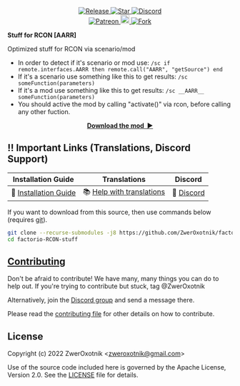 <!-- <p align="center">
  <img
    width="250"
    src="thumbnail.png"
    alt="thumbnail"
  />
</p> -->

<p align="center">
  <a href="https://github.com/ZwerOxotnik/factorio-RCON-stuff/tags">
    <img src="https://img.shields.io/github/tag/ZwerOxotnik/factorio-RCON-stuff.svg?label=Release&color=FF5500" alt="Release">
  </a>
  <a href="https://github.com/ZwerOxotnik/factorio-RCON-stuff/stargazers">
    <img src="https://img.shields.io/github/stars/ZwerOxotnik/factorio-RCON-stuff.svg?label=Stars&color=F08125" alt="Star">
  </a>
  <a href="https://discordapp.com/invite/YyJVUCa">
    <img src="https://discordapp.com/api/guilds/480103519769067542/widget.png?style=shield" alt="Discord">
  <br/>
  <a href="https://www.patreon.com/ZwerOxotnik">
    <img src="https://ionicabizau.github.io/badges/patreon.svg" alt="Patreon">
  <a href="https://ko-fi.com/zweroxotnik">
    <img src="https://www.buymeacoffee.com/assets/img/guidelines/download-assets-sm-2.svg" height="20" alt="Buy me a coffee">
  <a href="http://github.com/ZwerOxotnik/factorio-RCON-stuff/fork">
    <img src="https://img.shields.io/github/forks/ZwerOxotnik/factorio-RCON-stuff.svg?label=Forks&color=7889DD" alt="Fork">
  </a>
</p>

<p align="center">
</p>


**Stuff for RCON [AARR]**

Optimized stuff for RCON via scenario/mod

* In order to detect if it's scenario or mod use: `/sc if remote.interfaces.AARR then remote.call("AARR", "getSource") end`
* If it's a scenario use something like this to get results: `/sc someFunction(parameters)`
* If it's a mod use something like this to get results: `/sc __AARR__ someFunction(parameters)`
* You should active the mod by calling "activate()" via rcon, before calling any other fuction.

<p align="center">
<a href="https://mods.factorio.com/mod/AARR/downloads"><strong>Download the mod&nbsp;&nbsp;▶</strong></a>
</p>


‼️ Important Links (Translations, Discord Support)
---------------------------------------------------------------

| Installation Guide | Translations | Discord |
| ------------------ | ------------ | ------- |
| 📖 [Installation Guide](https://wiki.factorio.com/index.php?title=Installing_Mods) | 📚 [Help with translations](https://crowdin.com/project/factorio-mods-localization) | 🦜 [Discord](https://discord.gg/zYTM3rZM4T) |

If you want to download from this source, then use commands below (requires [git](https://git-scm.com/downloads)).

```bash
git clone --recurse-submodules -j8 https://github.com/ZwerOxotnik/factorio-RCON-stuff
cd factorio-RCON-stuff
```

[Contributing](/CONTRIBUTING.md)
--------------------------------

Don't be afraid to contribute! We have many, many things you can do to help out. If you're trying to contribute but stuck, tag @ZwerOxotnik

Alternatively, join the [Discord group](https://discordapp.com/invite/YyJVUCa) and send a message there.

Please read the [contributing file](/CONTRIBUTING.md) for other details on how to contribute.


License
-------
Copyright (c) 2022 ZwerOxotnik \<zweroxotnik@gmail.com\>

Use of the source code included here is governed by the Apache License, Version 2.0. See the [LICENSE](/LICENSE) file for details.

[homepage]: http://mods.factorio.com/mod/factorio-RCON-stuff
[ZwerOxotnik]: github.com/ZwerOxotnik/
